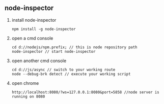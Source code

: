 ##  node-inspector

1.  install node-inspector

      ```
      npm install -g node-inspector
      ```

2.  open a cmd console 

      ```
      cd d://nodejs/npm.prefix; // this is node repository path
      node-inspector // start node-inspector
      ```
      
3.  open another cmd console 
      
      ```
      cd d://js/async // switch to your working route
      node --debug-brk detect // execute your working script 
      ```
      
4.  open chrome 

      ```
      http://localhost:8080/?ws=127.0.0.1:8080&port=5858 //node server is running on 8080
      ```
